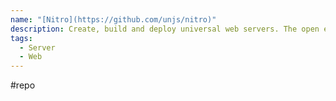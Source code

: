```yaml
---
name: "[Nitro](https://github.com/unjs/nitro)"
description: Create, build and deploy universal web servers. The open engine powering Nuxt and open to everyone.
tags:
  - Server
  - Web
---
```

#repo